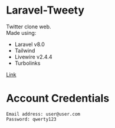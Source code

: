 # Laravel-Tweety
Twitter clone web.  
Made using:
* Laravel v8.0
* Tailwind
* Livewire v2.4.4
* Turbolinks

[Link](http://47.254.198.205:81)

# Account Credentials
```
Email address: user@user.com
Password: qwerty123
```
